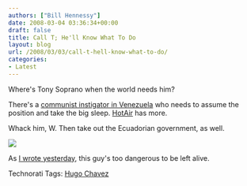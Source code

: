 ```yaml
---
authors: ["Bill Hennessy"]
date: 2008-03-04 03:36:34+00:00
draft: false
title: Call T; He'll Know What To Do
layout: blog
url: /2008/03/03/call-t-hell-know-what-to-do/
categories:
- Latest
---
```


Where's Tony Soprano when the world needs him?

 

There's a [communist instigator in Venezuela](https://gatewaypundit.blogspot.com/2008/03/not-just-ecuador-chavez-paid-farc-300.html) who needs to assume the position and take the big sleep. [HotAir](https://hotair.com/archives/2008/03/03/colombia-chavez-gave-300m-to-farc-terrorists/) has more.

 

Whack him, W. Then take out the Ecuadorian government, as well.

 

![](https://bp2.blogger.com/_L6pDyjqqsvY/R8x5hD1kAZI/AAAAAAAALwg/Wm-F75HcQwA/s1600/chavez+correa.JPG)


 

As [I wrote yesterday](https://hennessysview.com/2008/03/02/a-stalinist-is-is-a-stalinist/), this guy's too dangerous to be left alive.

 

 

Technorati Tags: [Hugo Chavez](https://technorati.com/tags/Hugo%20Chavez)
